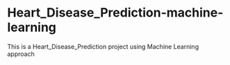 # Heart_Disease_Prediction-machine-learning
This is a Heart_Disease_Prediction project using Machine Learning approach
